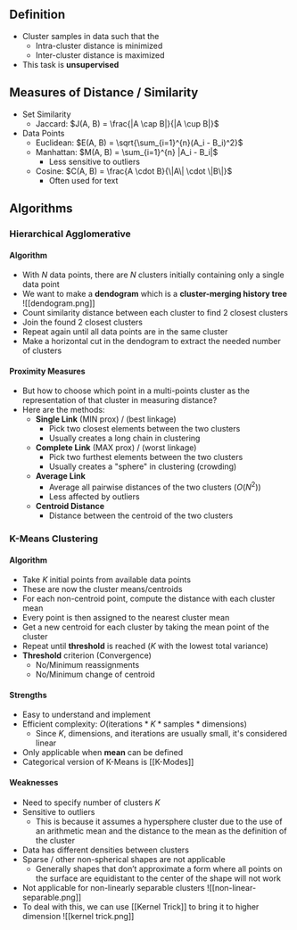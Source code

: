 ## Definition
- Cluster samples in data such that the 
	- Intra-cluster distance is minimized
	- Inter-cluster distance is maximized
- This task is **unsupervised**
## Measures of Distance / Similarity
- Set Similarity
	- Jaccard: $J(A, B) = \frac{|A \cap B|}{|A \cup B|}$
- Data Points
	- Euclidean: $E(A, B) = \sqrt{\sum_{i=1}^{n}(A_i - B_i)^2}$
	- Manhattan: $M(A, B) = \sum_{i=1}^{n} |A_i - B_i|$
		- Less sensitive to outliers
	- Cosine: $C(A, B) = \frac{A \cdot B}{\|A\| \cdot \|B\|}$
		- Often used for text
## Algorithms
### Hierarchical Agglomerative
#### Algorithm
- With $N$ data points, there are $N$ clusters initially containing only a single data point
- We want to make a **dendogram** which is a **cluster-merging history tree**
![[dendogram.png]]
- Count similarity distance between each cluster to find 2 closest clusters
- Join the found 2 closest clusters
- Repeat again until all data points are in the same cluster
- Make a horizontal cut in the dendogram to extract the needed number of clusters
#### Proximity Measures
- But how to choose which point in a multi-points cluster as the representation of that cluster in measuring distance?
- Here are the methods:
	- **Single Link** (MIN prox) / (best linkage)
		- Pick two closest elements between the two clusters
		- Usually creates a long chain in clustering
	- **Complete Link** (MAX prox) / (worst linkage)
		- Pick two furthest elements between the two clusters
		- Usually creates a "sphere" in clustering (crowding)
	- **Average Link**
		- Average all pairwise distances of the two clusters ($O(N^2)$)
		- Less affected by outliers
	- **Centroid Distance**
		- Distance between the centroid of the two clusters
### K-Means Clustering
#### Algorithm
- Take $K$ initial points from available data points
- These are now the cluster means/centroids
- For each non-centroid point, compute the distance with each cluster mean 
- Every point is then assigned to the nearest cluster mean
- Get a new centroid for each cluster by taking the mean point of the cluster
- Repeat until **threshold** is reached ($K$ with the lowest total variance) 
- **Threshold** criterion (Convergence)
	- No/Minimum reassignments
	- No/Minimum change of centroid
#### Strengths
- Easy to understand and implement
- Efficient complexity: $O(\text{iterations} * K * \text{samples} * \text{dimensions})$
	- Since $K$, $\text{dimensions}$, and $\text{iterations}$ are usually small, it's considered linear
- Only applicable when **mean** can be defined
- Categorical version of K-Means is [[K-Modes]]
#### Weaknesses
- Need to specify number of clusters $K$
- Sensitive to outliers
	- This is because it assumes a hypersphere cluster due to the use of an arithmetic mean and the distance to the mean as the definition of the cluster
- Data has different densities between clusters
- Sparse / other non-spherical shapes are not applicable
	- Generally shapes that don’t approximate a form where all points on the surface are equidistant to the center of the shape will not work
- Not applicable for non-linearly separable clusters
![[non-linear-separable.png]]
- To deal with this, we can use [[Kernel Trick]] to bring it to higher dimension
![[kernel trick.png]]